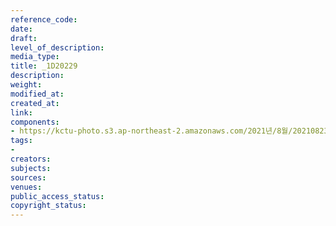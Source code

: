 ```yaml
---
reference_code: 
date: 
draft: 
level_of_description: 
media_type: 
title: _1D20229
description: 
weight: 
modified_at: 
created_at: 
link: 
components:
- https://kctu-photo.s3.ap-northeast-2.amazonaws.com/2021년/8월/20210823_민주노총+2021년+73차+임시대의원대회/_1D20229.jpg
tags:
- 
creators: 
subjects: 
sources: 
venues: 
public_access_status: 
copyright_status: 
---
```

